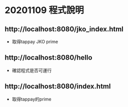 # 20201109 程式說明


## http://localhost:8080/jko_index.html
- 取得tappay JKO prime



## http://localhost:8080/hello
- 確認程式是否可運行


## http://localhost:8080/index.html
- 取得tappay的prime
